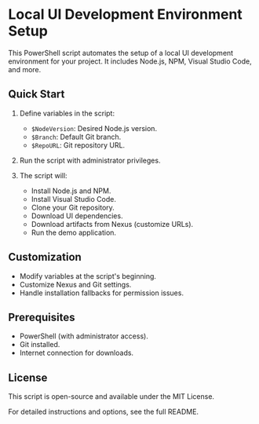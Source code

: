# Local UI Development Environment Setup

This PowerShell script automates the setup of a local UI development environment for your project. It includes Node.js, NPM, Visual Studio Code, and more.

## Quick Start

1. Define variables in the script:
   - `$NodeVersion`: Desired Node.js version.
   - `$Branch`: Default Git branch.
   - `$RepoURL`: Git repository URL.

2. Run the script with administrator privileges.

3. The script will:
   - Install Node.js and NPM.
   - Install Visual Studio Code.
   - Clone your Git repository.
   - Download UI dependencies.
   - Download artifacts from Nexus (customize URLs).
   - Run the demo application.

## Customization

- Modify variables at the script's beginning.
- Customize Nexus and Git settings.
- Handle installation fallbacks for permission issues.

## Prerequisites

- PowerShell (with administrator access).
- Git installed.
- Internet connection for downloads.

## License

This script is open-source and available under the MIT License.

For detailed instructions and options, see the full README.
